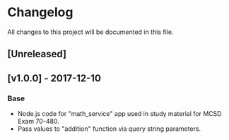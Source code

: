 # Changelog
All  changes to this project will be documented in this file.

## [Unreleased]

## [v1.0.0] - 2017-12-10
### Base
- Node.js code for "math_service" app used in study material for MCSD Exam 70-480.
- Pass values to "addition" function via query string parameters.
